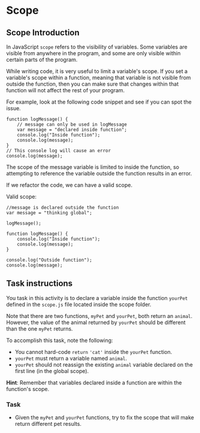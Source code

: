# Scope

## Scope Introduction
In JavaScript `scope` refers to the visibility of variables. Some variables are visible from anywhere in the program, and some are only visible within certain parts of the program.

While writing code, it is very useful to limit a variable's scope. If you set a variable's scope within a function, meaning that variable is not visible from outside the function, then you can make sure that changes within that function will not affect the rest of your program.

For example, look at the following code snippet and see if you can spot the issue.
```
function logMessage() {
    // message can only be used in logMessage
    var message = "declared inside function";
    console.log("Inside function");
    console.log(message);
}
// This console log will cause an error
console.log(message);
```
The scope of the message variable is limited to inside the function, so attempting to reference the variable outside the function results in an error.

If we refactor the code, we can have a valid scope.

Valid scope:
```
//message is declared outside the function
var message = "thinking global";
 
logMessage();
 
function logMessage() {
    console.log("Inside function");
    console.log(message);
}
 
console.log("Outside function");
console.log(message);
```
## Task instructions
You task in this activity is to declare a variable inside the function `yourPet` defined in the `scope.js` file located inside the scope folder.

Note that there are two functions, `myPet` and `yourPet`, both return an `animal`. However, the value of the animal returned by `yourPet` should be different than the one `myPet` returns.

To accomplish this task, note the following:

- You cannot hard-code `return` `'cat'` inside the `yourPet` function.
- `yourPet` must return a variable named `animal`.
- `yourPet` should not reassign the existing `animal` variable declared on the first line (in the global scope).

**Hint**: Remember that variables declared inside a function are within the function's scope.

### Task

- Given the `myPet` and `yourPet` functions, try to fix the scope that will make return different pet results.